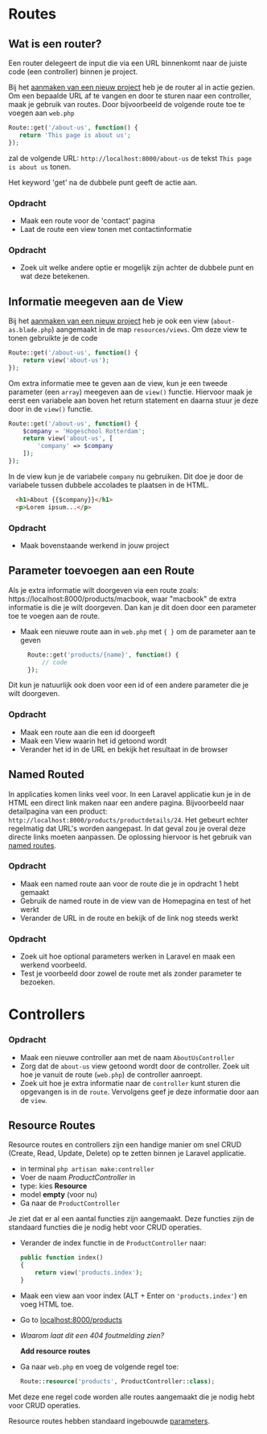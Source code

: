 # Routes

## Wat is een router?
Een router delegeert de input die via een URL binnenkomt naar de juiste code (een controller) binnen je project.

Bij het [aanmaken van een nieuw project](../instructies/new-project-and-route.md) heb je de router al in actie gezien. Om een bepaalde URL af te vangen
en door te sturen naar een controller, maak je gebruik van routes.
Door bijvoorbeeld de volgende route toe te voegen aan `web.php`
```php
Route::get('/about-us', function() {
   return 'This page is about us';
});
```
zal de volgende URL: `http://localhost:8000/about-us` de tekst `This page is about us` tonen.

Het keyword 'get' na de dubbele punt geeft de actie aan. 

### Opdracht 

- Maak een route voor de 'contact' pagina
- Laat de route een view tonen met contactinformatie

### Opdracht 
- Zoek uit welke andere optie er mogelijk zijn achter de dubbele punt en wat deze betekenen.

## Informatie meegeven aan de View 

Bij het [aanmaken van een nieuw project](../instructies/new-project-and-route.md) heb je ook een view (`about-as.blade.php`) aangemaakt in de map `resources/views`. 
Om deze view te tonen gebruikte je de code

  ```php
  Route::get('/about-us', function() {
      return view('about-us');
  });
  ```
Om extra informatie mee te geven aan de view, kun je een tweede parameter (een `array`) meegeven aan de `view()` functie.
Hiervoor maak je eerst een variabele aan boven het return statement en daarna stuur je deze door in de `view()` functie.

  ```php
  Route::get('/about-us', function() {
      $company = 'Hogeschool Rotterdam';
      return view('about-us', [
          'company' => $company
      ]);
  });
  ```

In de view kun je de variabele `company` nu gebruiken. Dit doe je door de variabele tussen dubbele accolades te plaatsen in de HTML.

  ```html
    <h1>About {{$company}}</h1>
    <p>Lorem ipsum...</p>
  ``` 

### Opdracht 

- Maak bovenstaande werkend in jouw project

## Parameter toevoegen aan een Route

Als je extra informatie wilt doorgeven via een route zoals: https://localhost:8000/products/macbook, waar "macbook" de 
extra informatie is die je wilt doorgeven. Dan kan je dit doen door een parameter toe te voegen aan de route.


- Maak een nieuwe route aan in `web.php` met `{ }` om de parameter aan te geven
    
  ```php
    Route::get('products/{name}', function() {
        // code
    });
  ```
  
Dit kun je natuurlijk ook doen voor een id of een andere parameter die je wilt doorgeven.

### Opdracht 

- Maak een route aan die een id doorgeeft
- Maak een View waarin het id getoond wordt
- Verander het id in de URL en bekijk het resultaat in de browser

## Named Routed

In applicaties komen links veel voor. In een Laravel applicatie kun je in de HTML een direct link maken naar een andere pagina. 
Bijvoorbeeld naar detailpagina van een product: `http://localhost:8000/products/productdetails/24`. Het gebeurt echter regelmatig
dat URL's worden aangepast. In dat geval zou je overal deze directe links moeten aanpassen. De oplossing hiervoor is 
het gebruik van [named routes](https://laravel.com/docs/11.x/routing#named-routes).

### Opdracht 

- Maak een named route aan voor de route die je in opdracht 1 hebt gemaakt
- Gebruik de named route in de view van de Homepagina en test of het werkt
- Verander de URL in de route en bekijk of de link nog steeds werkt

### Opdracht 

- Zoek uit hoe optional parameters werken in Laravel en maak een werkend voorbeeld. 
- Test je voorbeeld door zowel de route met als zonder parameter te bezoeken.

# Controllers

### Opdracht

- Maak een nieuwe controller aan met de naam `AboutUsController`
- Zorg dat de `about-us` view getoond wordt door de controller. Zoek uit hoe je vanuit de route (`web.php`) de controller aanroept.
- Zoek uit hoe je extra informatie naar de `controller` kunt sturen die opgevangen is in de `route`. Vervolgens geef je deze informatie door aan de `view`.

## Resource Routes

Resource routes en controllers zijn een handige manier om snel CRUD (Create, Read, Update, Delete) op te zetten 
binnen je Laravel applicatie. 

- in terminal `php artisan make:controller`
- Voer de naam _ProductController_ in
- type: kies **Resource**
- model **empty** (voor nu)
- Ga naar de `ProductController` 

Je ziet dat er al een aantal functies zijn aangemaakt. Deze functies zijn de standaard functies die je nodig hebt voor CRUD operaties. 

- Verander de index functie in de `ProductController` naar:
    ```php
    public function index()
    {
        return view('products.index');
    }
    ```

- Maak een view aan voor index (ALT + Enter on `'products.index'`) en voeg HTML toe.
- Go to [localhost:8000/products](http://localhost:8000/products) 
- _Waarom laat dit een 404 foutmelding zien?_


  **Add resource routes**

- Ga naar `web.php` en voeg de volgende regel toe:
    ```php
    Route::resource('products', ProductController::class);
    ```

Met deze ene regel code worden alle routes aangemaakt die je nodig hebt voor CRUD operaties.

Resource routes hebben standaard ingebouwde [parameters](https://laravel.com/docs/11.x/controllers#actions-handled-by-resource-controller).